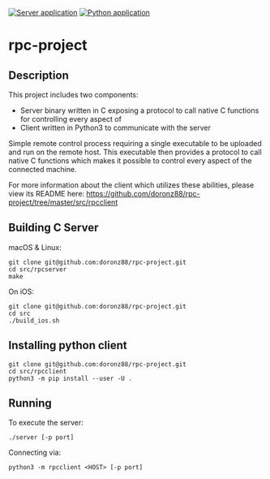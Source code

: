 [![Server application](https://img.shields.io/github/workflow/status/doronz88/rpc-project/Server%20application?label=python%20package&style=plastic)](https://github.com/doronz88/rpc-project/actions/workflows/server-app.yml "Server application action")
[![Python application](https://img.shields.io/github/workflow/status/doronz88/rpc-project/Python%20application?label=server%20build&style=plastic)](https://github.com/doronz88/rpc-project/actions/workflows/python-app.yml "Python application action")

# rpc-project

## Description

This project includes two components:
* Server binary written in C exposing a protocol to call native C functions for controlling every aspect of 
* Client written in Python3 to communicate with the server

Simple remote control process requiring a single executable to be uploaded and run on the remote host.
This executable then provides a protocol to call native C functions which makes it possible to control
every aspect of the connected machine.

For more information about the client which utilizes these abilities, please view its README here:
https://github.com/doronz88/rpc-project/tree/master/src/rpcclient

## Building C Server

macOS & Linux:
```shell
git clone git@github.com:doronz88/rpc-project.git
cd src/rpcserver
make
```

On iOS:
```shell
git clone git@github.com:doronz88/rpc-project.git
cd src
./build_ios.sh
```

## Installing python client

```shell
git clone git@github.com:doronz88/rpc-project.git
cd src/rpcclient
python3 -m pip install --user -U .
```

## Running

To execute the server:

```shell
./server [-p port]
```

Connecting via:

```shell
python3 -m rpcclient <HOST> [-p port]
```
